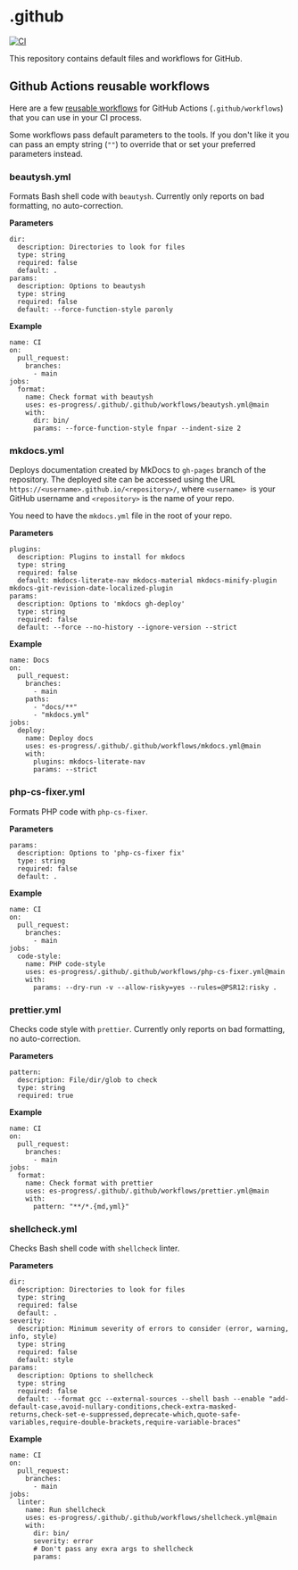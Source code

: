 # .github

[![CI](https://github.com/es-progress/.github/actions/workflows/main.yml/badge.svg)](https://github.com/es-progress/.github/actions/workflows/main.yml)

This repository contains default files and workflows for GitHub.

## Github Actions reusable workflows

Here are a few [reusable workflows](https://docs.github.com/en/actions/using-workflows/reusing-workflows) for GitHub Actions (`.github/workflows`) that you can use in your CI process.

Some workflows pass default parameters to the tools.
If you don't like it you can pass an empty string (`""`) to override that or set your preferred parameters instead.

### beautysh.yml

Formats Bash shell code with `beautysh`.
Currently only reports on bad formatting, no auto-correction.

**Parameters**

```
dir:
  description: Directories to look for files
  type: string
  required: false
  default: .
params:
  description: Options to beautysh
  type: string
  required: false
  default: --force-function-style paronly
```

**Example**

```
name: CI
on:
  pull_request:
    branches:
      - main
jobs:
  format:
    name: Check format with beautysh
    uses: es-progress/.github/.github/workflows/beautysh.yml@main
    with:
      dir: bin/
      params: --force-function-style fnpar --indent-size 2
```

### mkdocs.yml

Deploys documentation created by MkDocs to `gh-pages` branch of the repository.
The deployed site can be accessed using the URL `https://<username>.github.io/<repository>/`, where `<username> `is your GitHub username and `<repository>` is the name of your repo.

You need to have the `mkdocs.yml` file in the root of your repo.

**Parameters**

```
plugins:
  description: Plugins to install for mkdocs
  type: string
  required: false
  default: mkdocs-literate-nav mkdocs-material mkdocs-minify-plugin mkdocs-git-revision-date-localized-plugin
params:
  description: Options to 'mkdocs gh-deploy'
  type: string
  required: false
  default: --force --no-history --ignore-version --strict
```

**Example**

```
name: Docs
on:
  pull_request:
    branches:
      - main
    paths:
      - "docs/**"
      - "mkdocs.yml"
jobs:
  deploy:
    name: Deploy docs
    uses: es-progress/.github/.github/workflows/mkdocs.yml@main
    with:
      plugins: mkdocs-literate-nav
      params: --strict
```

### php-cs-fixer.yml

Formats PHP code with `php-cs-fixer`.

**Parameters**

```
params:
  description: Options to 'php-cs-fixer fix'
  type: string
  required: false
  default: .
```

**Example**

```
name: CI
on:
  pull_request:
    branches:
      - main
jobs:
  code-style:
    name: PHP code-style
    uses: es-progress/.github/.github/workflows/php-cs-fixer.yml@main
    with:
      params: --dry-run -v --allow-risky=yes --rules=@PSR12:risky .
```

### prettier.yml

Checks code style with `prettier`. Currently only reports on bad formatting, no auto-correction.

**Parameters**

```
pattern:
  description: File/dir/glob to check
  type: string
  required: true
```

**Example**

```
name: CI
on:
  pull_request:
    branches:
      - main
jobs:
  format:
    name: Check format with prettier
    uses: es-progress/.github/.github/workflows/prettier.yml@main
    with:
      pattern: "**/*.{md,yml}"
```

### shellcheck.yml

Checks Bash shell code with `shellcheck` linter.

**Parameters**

```
dir:
  description: Directories to look for files
  type: string
  required: false
  default: .
severity:
  description: Minimum severity of errors to consider (error, warning, info, style)
  type: string
  required: false
  default: style
params:
  description: Options to shellcheck
  type: string
  required: false
  default: --format gcc --external-sources --shell bash --enable "add-default-case,avoid-nullary-conditions,check-extra-masked-returns,check-set-e-suppressed,deprecate-which,quote-safe-variables,require-double-brackets,require-variable-braces"
```

**Example**

```
name: CI
on:
  pull_request:
    branches:
      - main
jobs:
  linter:
    name: Run shellcheck
    uses: es-progress/.github/.github/workflows/shellcheck.yml@main
    with:
      dir: bin/
      severity: error
      # Don't pass any exra args to shellcheck
      params:
```
